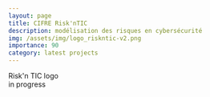 ```yaml
---
layout: page
title: CIFRE Risk'nTIC
description: modélisation des risques en cybersécurité
img: /assets/img/logo_riskntic-v2.png
importance: 90
category: latest projects
---
```


<div class="row">
    <div class="col-sm mt-3 mt-md-0">
        <img class="img-fluid rounded z-depth-1" src="{{ '/assets/img/logo_riskntic-v2.png' | relative_url }}" alt="" title="XTerM logo"/>
    </div>
</div>
<div class="caption">
    Risk'n TIC logo
</div>
in progress
